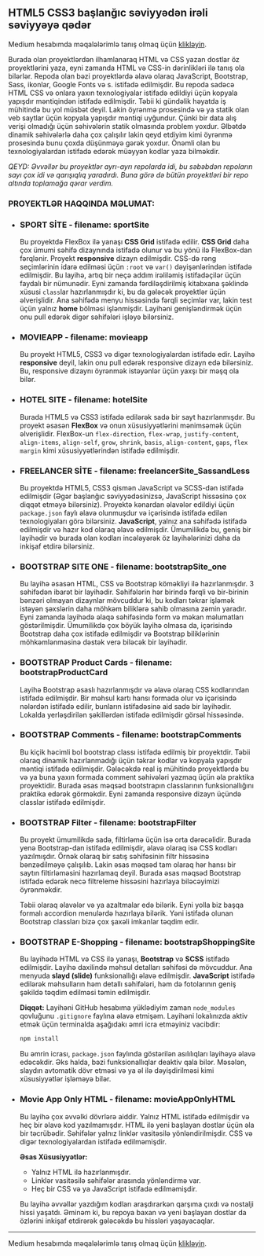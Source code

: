 ## HTML5 CSS3 başlanğıc səviyyədən irəli səviyyəyə qədər
Medium hesabımda məqalələrimlə tanış olmaq üçün [klikləyin](https://medium.com/@rasuljangirli).

Burada olan proyektlərdən ilhamlanaraq HTML və CSS yazan dostlar öz proyektlərini yaza, eyni zamanda HTML və CSS-in dərinlikləri ilə tanış ola bilərlər. Repoda olan bəzi proyektlərdə əlavə olaraq JavaScript, Bootstrap, Sass, ikonlar, Google Fonts və s. istifadə edilmişdir. Bu repoda sadəcə HTML CSS və onlara yaxın texnologiyalar istifadə edildiyi üçün kopyala yapışdır məntiqindən istifadə edilmişdir. Təbii ki gündəlik həyatda iş mühitində bu yol müsbət deyil. Lakin öyrənmə prosesində və ya statik olan veb saytlar üçün kopyala yapışdır məntiqi uyğundur. Çünki bir data alış verişi olmadığı üçün səhivələrin statik olmasında problem yoxdur. Əlbətdə dinamik səhivələrlə daha çox çalışılır lakin qeyd etdiyim kimi öyrənmə prosesində bunu çoxda düşünməyə gərək yoxdur. Önəmli olan bu texnologiyalardan istifadə edərək müəyyən kodlar yaza bilməkdir.

*QEYD: Əvvəllər bu proyektlər ayrı-ayrı repolarda idi, bu səbəbdən repoların sayı çox idi və qarışıqlıq yaradırdı. Buna görə də bütün proyektləri bir repo altında toplamağa qərar verdim.*

### PROYEKTLƏR HAQQINDA MƏLUMAT:

* ### SPORT SİTE - filename: sportSite

  Bu proyektdə FlexBox ilə yanaşı **CSS Grid** istifadə edilir. **CSS Grid** daha çox ümumi səhifə dizaynında istifadə olunur və bu yönü ilə FlexBox-dan fərqlənir. Proyekt **responsive** dizayn edilmişdir. CSS-də rəng seçimlərinin idarə edilməsi üçün `:root` və `var()` dəyişənlərindən istifadə edilmişdir. Bu layihə, artıq bir neçə addım irəliləmiş istifadəçilər üçün faydalı bir nümunədir. Eyni zamanda fərdiləşdirilmiş kitabxana şəklində xüsusi `class`lar hazırlanmışdır ki, bu da gələcək proyektlər üçün əlverişlidir. Ana səhifədə menyu hissəsində fərqli seçimlər var, lakin test üçün yalnız **home** bölməsi işlənmişdir. Layihəni genişləndirmək üçün onu pull edərək digər səhifələri işləyə bilərsiniz.


* ### MOVIEAPP - filename: movieapp

  Bu proyekt HTML5, CSS3 və digər texnologiyalardan istifadə edir. Layihə **responsive** deyil, lakin onu pull edərək responsive dizayn edə bilərsiniz. Bu, responsive dizaynı öyrənmək istəyənlər üçün yaxşı bir məşq ola bilər.


* ### HOTEL SITE - filename: hotelSite 

  Burada HTML5 və CSS3 istifadə edilərək sadə bir sayt hazırlanmışdır. Bu proyekt əsasən **FlexBox** və onun xüsusiyyətlərini mənimsəmək üçün əlverişlidir. FlexBox-un `flex-direction`, `flex-wrap`, `justify-content`, `align-items`, `align-self`, `grow`, `shrink`, `basis`, `align-content`, `gaps`, `flex margin` kimi xüsusiyyətlərindən istifadə edilmişdir.


* ### FREELANCER SİTE - filename: freelancerSite_SassandLess

  Bu proyektdə HTML5, CSS3  qismən JavaScript və SCSS-dən istifadə edilmişdir (Əgər başlanğıc səviyyədəsinizsə, JavaScript hissəsinə çox diqqət etməyə bilərsiniz). Proyektə kənardan əlavələr edildiyi üçün `package.json` faylı əlavə olunmuşdur və içərisində istifadə edilən texnologiyaları görə bilərsiniz. **JavaScript**, yalnız ana səhifədə istifadə edilmişdir və hazır kod olaraq əlavə edilmişdir. Ümumilikdə bu, geniş bir layihədir və burada olan kodları incələyərək öz layihələrinizi daha da inkişaf etdirə bilərsiniz.


* ### BOOTSTRAP SITE ONE - filename: bootstrapSite_one

  Bu layihə əsasən HTML, CSS və Bootstrap köməkliyi ilə hazırlanmışdır. 3 səhifədən ibarət bir layihədir. Səhifələrin hər birində fərqli və bir-birinin bənzəri olmayan dizaynlar mövcuddur ki, bu kodları təkrar işləmək istəyən şəxslərin daha möhkəm biliklərə sahib olmasına zəmin yaradır. Eyni zamanda layihədə əlaqə səhifəsində form və məkan məlumatları göstərilmişdir. Ümumilikdə çox böyük layihə olmasa da, içərisində Bootstrap daha çox istifadə edilmişdir və Bootstrap biliklərinin möhkəmlənməsinə dəstək verə biləcək bir layihədir.

* ### BOOTSTRAP Product Cards - filename: bootstrapProductCard

  Layihə Bootstrap əsaslı hazırlanmışdır və əlavə olaraq CSS kodlarından istifadə edilmişdir. Bir məhsul kartı hansı formada olur və içərisində nələrdən istifadə edilir, bunların istifadəsinə aid sadə bir layihədir. Lokalda yerləşdirilən şəkillərdən istifadə edilmişdir görsəl hissəsində.

* ### BOOTSTRAP Comments - filename: bootstrapComments

  Bu kiçik həcimli bol bootstrap classı istifadə edilmiş bir proyektdir. Təbii olaraq dinamik hazırlanmadığı üçün təkrar kodlar və kopyala yapışdır məntiqi istifadə edilmişdir. Gələcəkdə real iş mühitində proyektlərdə bu və ya buna yaxın formada comment səhivələri yazmaq üçün əla praktika proyektidir. Burada əsas məqsəd bootstrapın classlarının funksionallığını praktika edərək görməkdir. Eyni zamanda responsive dizayn üçündə classlar istifadə edilmişdir.

* ### BOOTSTRAP Filter - filename: bootstrapFilter

  Bu proyekt ümumilikdə sadə, filtirləmə üçün isə orta dərəcəlidir. Burada yenə Bootstrap-dan istifadə edilmişdir, əlavə olaraq isə CSS kodları yazılmışdır. Örnək olaraq bir satış səhifəsinin filtr hissəsinə bənzədilməyə çalışılıb. Lakin əsas məqsəd tam olaraq hər hansı bir saytın filtirləməsini hazırlamaq deyil. Burada əsas məqsəd Bootstrap istifadə edərək necə filtreleme hissəsini hazırlaya biləcəyimizi öyrənməkdir. 

  Təbii olaraq əlavələr və ya azaltmalar edə bilərik. Eyni yolla biz başqa formalı accordion menulərdə hazırlaya bilərik. Yəni istifadə olunan Bootstrap classları bizə çox şaxəli imkanlar təqdim edir.


* ### BOOTSTRAP E-Shopping - filename: bootstrapShoppingSite

  Bu layihədə HTML və CSS ilə yanaşı, **Bootstrap** və **SCSS** istifadə edilmişdir. Layihə daxilində məhsul detalları səhifəsi də mövcuddur. Ana menyuda **slayd (slide)** funksionallığı əlavə edilmişdir. **JavaScript** istifadə edilərək məhsulların həm detallı səhifələri, həm də fotolarının geniş şəkildə təqdim edilməsi təmin edilmişdir.

  **Diqqət:** Layihəni GitHub hesabıma yüklədiyim zaman `node_modules` qovluğunu `.gitignore` faylına əlavə etmişəm. Layihəni lokalınızda aktiv etmək üçün terminalda aşağıdakı əmri icra etməyiniz vacibdir:

  ```cmd
  npm install
  ```
  Bu əmrin icrası, `package.json` faylında göstərilən asılılıqları layihəyə əlavə edəcəkdir. Əks halda, bəzi funksionallıqlar deaktiv qala bilər. Məsələn, slaydın avtomatik dövr etməsi və ya əl ilə dəyişdirilməsi kimi xüsusiyyətlər işləməyə bilər.


* ### Movie App Only HTML - filename: movieAppOnlyHTML

  Bu layihə çox əvvəlki dövrlərə aiddir. Yalnız HTML istifadə edilmişdir və heç bir əlavə kod yazılmamışdır. HTML ilə yeni başlayan dostlar üçün əla bir təcrübədir. Səhifələr yalnız linklər vasitəsilə yönləndirilmişdir. CSS və digər texnologiyalardan istifadə edilməmişdir.

  **Əsas Xüsusiyyətlər:**
  - Yalnız HTML ilə hazırlanmışdır.
  - Linklər vasitəsilə səhifələr arasında yönləndirmə var.
  - Heç bir CSS və ya JavaScript istifadə edilməmişdir.

  Bu layihə əvvəllər yazdığım kodları araşdırarkən qarşıma çıxdı və nostalji hissi yaşatdı. Əminəm ki, bu repoya baxan və yeni başlayan dostlar da özlərini inkişaf etdirərək gələcəkdə bu hissləri yaşayacaqlar.






---

Medium hesabımda məqalələrimlə tanış olmaq üçün [klikləyin](https://medium.com/@rasuljangirli).

